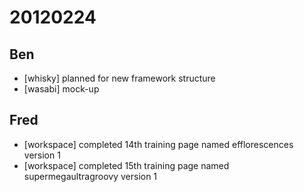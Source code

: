 # 20120224

## Ben
- [whisky] planned for new framework structure
- [wasabi] mock-up



## Fred
- [workspace] completed 14th training page named efflorescences version 1
- [workspace] completed 15th training page named supermegaultragroovy version 1